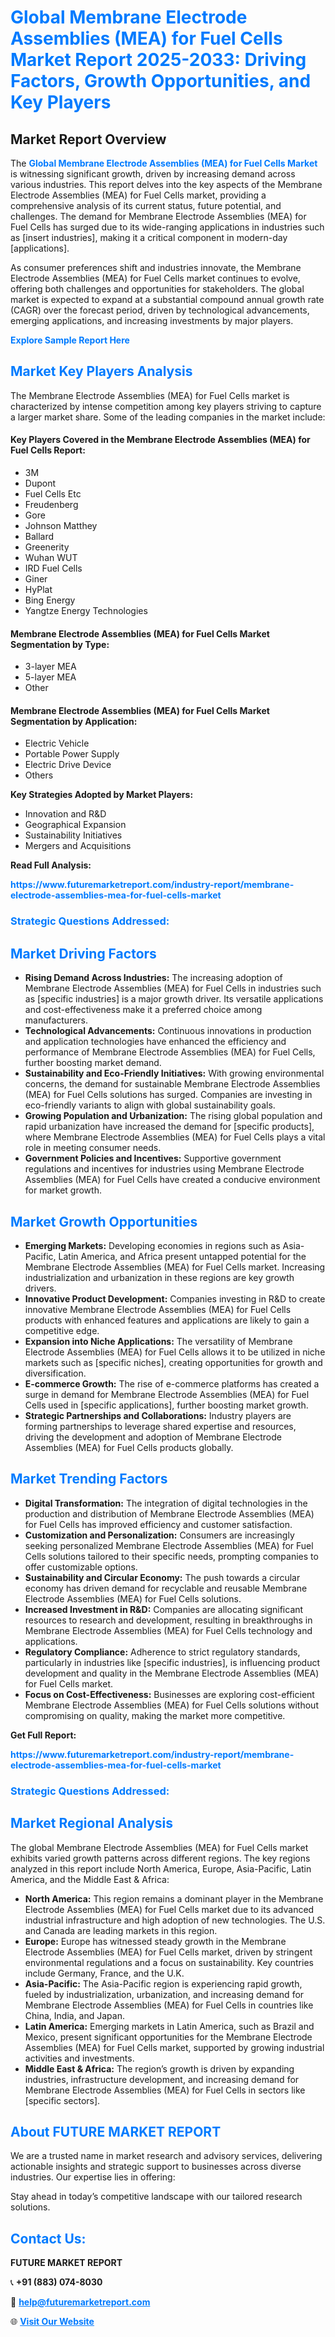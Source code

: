 <h1 style="color: #007BFF;">Global Membrane Electrode Assemblies (MEA) for Fuel Cells Market Report 2025-2033: Driving Factors, Growth Opportunities, and Key Players</h1>

<section id="overview">
<h2>Market Report Overview</h2>
<p>The <a href="https://www.futuremarketreport.com/industry-report/membrane-electrode-assemblies-mea-for-fuel-cells-market" style="color: #007BFF; text-decoration: none;"><strong>Global Membrane Electrode Assemblies (MEA) for Fuel Cells Market</strong></a> is witnessing significant growth, driven by increasing demand across various industries. This report delves into the key aspects of the Membrane Electrode Assemblies (MEA) for Fuel Cells market, providing a comprehensive analysis of its current status, future potential, and challenges. The demand for Membrane Electrode Assemblies (MEA) for Fuel Cells has surged due to its wide-ranging applications in industries such as [insert industries], making it a critical component in modern-day [applications].</p>
<p>As consumer preferences shift and industries innovate, the Membrane Electrode Assemblies (MEA) for Fuel Cells market continues to evolve, offering both challenges and opportunities for stakeholders. The global market is expected to expand at a substantial compound annual growth rate (CAGR) over the forecast period, driven by technological advancements, emerging applications, and increasing investments by major players.</p>
</section>

<section id="overview">
<p><a href="https://www.futuremarketreport.com/request-sample/reportId=97695" style="color: #007BFF; text-decoration: none;"><strong>Explore Sample Report Here</strong></a></p>
</section>

<section id="key-players">
<h2 style="color: #007BFF;">Market Key Players Analysis</h2>
<p>The Membrane Electrode Assemblies (MEA) for Fuel Cells market is characterized by intense competition among key players striving to capture a larger market share. Some of the leading companies in the market include:</p>
<h4>Key Players Covered in the Membrane Electrode Assemblies (MEA) for Fuel Cells Report:</h4>
<ul><li>3M</li><li>Dupont</li><li>Fuel Cells Etc</li><li>Freudenberg</li><li>Gore</li><li>Johnson Matthey</li><li>Ballard</li><li>Greenerity</li><li>Wuhan WUT</li><li>IRD Fuel Cells</li><li>Giner</li><li>HyPlat</li><li>Bing Energy</li><li>Yangtze Energy Technologies</li></ul>
<h4>Membrane Electrode Assemblies (MEA) for Fuel Cells Market Segmentation by Type:</h4>
<ul><li>3-layer MEA</li><li>5-layer MEA</li><li>Other</li></ul>

<h4>Membrane Electrode Assemblies (MEA) for Fuel Cells Market Segmentation by Application:</h4>
<ul><li>Electric Vehicle</li><li>Portable Power Supply</li><li>Electric Drive Device</li><li>Others</li></ul>
<p><strong>Key Strategies Adopted by Market Players:</strong></p>
<ul>
<li>Innovation and R&D</li>
<li>Geographical Expansion</li>
<li>Sustainability Initiatives</li>
<li>Mergers and Acquisitions</li>
</ul>
</section>

<section>
<p><strong>Read Full Analysis: </strong></p><a href="https://www.futuremarketreport.com/industry-report/membrane-electrode-assemblies-mea-for-fuel-cells-market" style="color: #007BFF; text-decoration: none;"><strong>https://www.futuremarketreport.com/industry-report/membrane-electrode-assemblies-mea-for-fuel-cells-market</strong></a>
<h3 style="color: #007BFF;">Strategic Questions Addressed:</h3>
</section>

<section id="driving-factors">
<h2 style="color: #007BFF;">Market Driving Factors</h2>
<ul>
<li><strong>Rising Demand Across Industries:</strong> The increasing adoption of Membrane Electrode Assemblies (MEA) for Fuel Cells in industries such as [specific industries] is a major growth driver. Its versatile applications and cost-effectiveness make it a preferred choice among manufacturers.</li>
<li><strong>Technological Advancements:</strong> Continuous innovations in production and application technologies have enhanced the efficiency and performance of Membrane Electrode Assemblies (MEA) for Fuel Cells, further boosting market demand.</li>
<li><strong>Sustainability and Eco-Friendly Initiatives:</strong> With growing environmental concerns, the demand for sustainable Membrane Electrode Assemblies (MEA) for Fuel Cells solutions has surged. Companies are investing in eco-friendly variants to align with global sustainability goals.</li>
<li><strong>Growing Population and Urbanization:</strong> The rising global population and rapid urbanization have increased the demand for [specific products], where Membrane Electrode Assemblies (MEA) for Fuel Cells plays a vital role in meeting consumer needs.</li>
<li><strong>Government Policies and Incentives:</strong> Supportive government regulations and incentives for industries using Membrane Electrode Assemblies (MEA) for Fuel Cells have created a conducive environment for market growth.</li>
</ul>
</section>

<section id="growth-opportunities">
<h2 style="color: #007BFF;">Market Growth Opportunities</h2>
<ul>
<li><strong>Emerging Markets:</strong> Developing economies in regions such as Asia-Pacific, Latin America, and Africa present untapped potential for the Membrane Electrode Assemblies (MEA) for Fuel Cells market. Increasing industrialization and urbanization in these regions are key growth drivers.</li>
<li><strong>Innovative Product Development:</strong> Companies investing in R&D to create innovative Membrane Electrode Assemblies (MEA) for Fuel Cells products with enhanced features and applications are likely to gain a competitive edge.</li>
<li><strong>Expansion into Niche Applications:</strong> The versatility of Membrane Electrode Assemblies (MEA) for Fuel Cells allows it to be utilized in niche markets such as [specific niches], creating opportunities for growth and diversification.</li>
<li><strong>E-commerce Growth:</strong> The rise of e-commerce platforms has created a surge in demand for Membrane Electrode Assemblies (MEA) for Fuel Cells used in [specific applications], further boosting market growth.</li>
<li><strong>Strategic Partnerships and Collaborations:</strong> Industry players are forming partnerships to leverage shared expertise and resources, driving the development and adoption of Membrane Electrode Assemblies (MEA) for Fuel Cells products globally.</li>
</ul>
</section>

<section id="trending-factors">
<h2 style="color: #007BFF;">Market Trending Factors</h2>
<ul>
<li><strong>Digital Transformation:</strong> The integration of digital technologies in the production and distribution of Membrane Electrode Assemblies (MEA) for Fuel Cells has improved efficiency and customer satisfaction.</li>
<li><strong>Customization and Personalization:</strong> Consumers are increasingly seeking personalized Membrane Electrode Assemblies (MEA) for Fuel Cells solutions tailored to their specific needs, prompting companies to offer customizable options.</li>
<li><strong>Sustainability and Circular Economy:</strong> The push towards a circular economy has driven demand for recyclable and reusable Membrane Electrode Assemblies (MEA) for Fuel Cells solutions.</li>
<li><strong>Increased Investment in R&D:</strong> Companies are allocating significant resources to research and development, resulting in breakthroughs in Membrane Electrode Assemblies (MEA) for Fuel Cells technology and applications.</li>
<li><strong>Regulatory Compliance:</strong> Adherence to strict regulatory standards, particularly in industries like [specific industries], is influencing product development and quality in the Membrane Electrode Assemblies (MEA) for Fuel Cells market.</li>
<li><strong>Focus on Cost-Effectiveness:</strong> Businesses are exploring cost-efficient Membrane Electrode Assemblies (MEA) for Fuel Cells solutions without compromising on quality, making the market more competitive.</li>
</ul>
</section>

<section>
<p><strong>Get Full Report: </strong></p><a href="https://www.futuremarketreport.com/industry-report/membrane-electrode-assemblies-mea-for-fuel-cells-market" style="color: #007BFF; text-decoration: none;"><strong>https://www.futuremarketreport.com/industry-report/membrane-electrode-assemblies-mea-for-fuel-cells-market</strong></a>
<h3 style="color: #007BFF;">Strategic Questions Addressed:</h3>
</section>


<section id="regional-analysis">
<h2 style="color: #007BFF;">Market Regional Analysis</h2>
<p>The global Membrane Electrode Assemblies (MEA) for Fuel Cells market exhibits varied growth patterns across different regions. The key regions analyzed in this report include North America, Europe, Asia-Pacific, Latin America, and the Middle East & Africa:</p>
<ul>
<li><strong>North America:</strong> This region remains a dominant player in the Membrane Electrode Assemblies (MEA) for Fuel Cells market due to its advanced industrial infrastructure and high adoption of new technologies. The U.S. and Canada are leading markets in this region.</li>
<li><strong>Europe:</strong> Europe has witnessed steady growth in the Membrane Electrode Assemblies (MEA) for Fuel Cells market, driven by stringent environmental regulations and a focus on sustainability. Key countries include Germany, France, and the U.K.</li>
<li><strong>Asia-Pacific:</strong> The Asia-Pacific region is experiencing rapid growth, fueled by industrialization, urbanization, and increasing demand for Membrane Electrode Assemblies (MEA) for Fuel Cells in countries like China, India, and Japan.</li>
<li><strong>Latin America:</strong> Emerging markets in Latin America, such as Brazil and Mexico, present significant opportunities for the Membrane Electrode Assemblies (MEA) for Fuel Cells market, supported by growing industrial activities and investments.</li>
<li><strong>Middle East & Africa:</strong> The region’s growth is driven by expanding industries, infrastructure development, and increasing demand for Membrane Electrode Assemblies (MEA) for Fuel Cells in sectors like [specific sectors].</li>
</ul>
</section>

<footer>
<h2 style="color: #007BFF;">About FUTURE MARKET REPORT</h2>
<p>We are a trusted name in market research and advisory services, delivering actionable insights and strategic support to businesses across diverse industries. Our expertise lies in offering:</p>

<p>Stay ahead in today’s competitive landscape with our tailored research solutions.</p>

<h2 style="color: #007BFF;">Contact Us:</h2>
<p><strong>FUTURE MARKET REPORT</strong></p>
<p>📞 <strong>+91 (883) 074-8030</strong></p>
<p>📧 <strong><a href="mailto:help@futuremarketreport.com" style="color: #007BFF;">help@futuremarketreport.com</a></strong></p>
<p>🌐 <strong><a href="https://www.futuremarketreport.com/" style="color: #007BFF;">Visit Our Website</a></strong></p>
</footer>